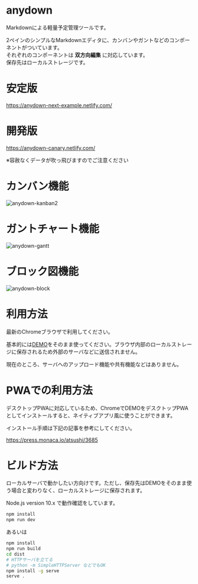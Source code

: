 # anydown

Markdownによる軽量予定管理ツールです。

2ペインのシンプルなMarkdownエディタに、カンバンやガントなどのコンポーネントがついています。  
それぞれのコンポーネントは **双方向編集** に対応しています。  
保存先はローカルストレージです。

# 安定版

https://anydown-next-example.netlify.com/

# 開発版

https://anydown-canary.netlify.com/

※容赦なくデータが吹っ飛びますのでご注意ください

# カンバン機能

![anydown-kanban2](https://user-images.githubusercontent.com/3132889/53783359-8f91a380-3f54-11e9-944b-df1ac1b4488d.gif)

# ガントチャート機能

![anydown-gantt](https://user-images.githubusercontent.com/3132889/53783356-8dc7e000-3f54-11e9-86ad-c4d702f7d133.gif)

# ブロック図機能

![anydown-block](https://user-images.githubusercontent.com/3132889/53783351-8a345900-3f54-11e9-83ca-98119c75f80d.gif)


# 利用方法

最新のChromeブラウザで利用してください。

基本的には[DEMO](https://anydown-next-example.netlify.com/)をそのまま使ってください。ブラウザ内部のローカルストレージに保存されるため外部のサーバなどに送信されません。

現在のところ、サーバへのアップロード機能や共有機能などはありません。

# PWAでの利用方法

デスクトップPWAに対応しているため、ChromeでDEMOをデスクトップPWAとしてインストールすると、ネイティブアプリ風に使うことができます。

インストール手順は下記の記事を参考にしてください。

https://press.monaca.io/atsushi/3685


# ビルド方法

ローカルサーバで動かしたい方向けです。ただし、保存先はDEMOをそのまま使う場合と変わりなく、ローカルストレージに保存されます。

Node.js version 10.x で動作確認をしています。

```bash
npm install
npm run dev
```

あるいは

```bash
npm install
npm run build
cd dist
# HTTPサーバを立てる
# python -m SimpleHTTPServer などでもOK
npm install -g serve
serve .
```
